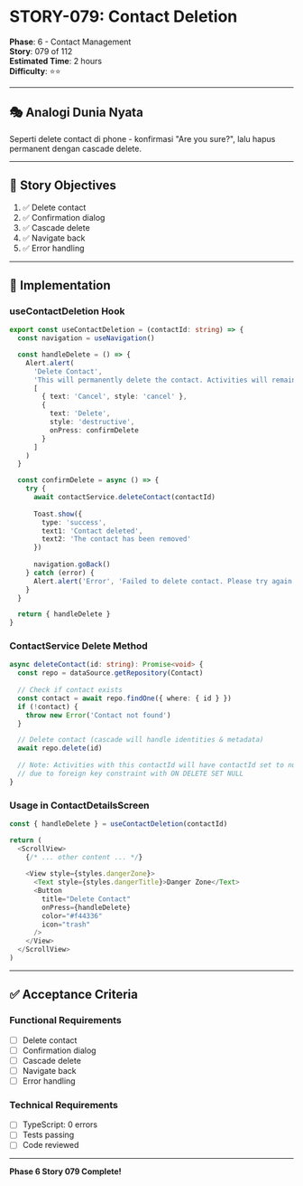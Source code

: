 # STORY-079: Contact Deletion

**Phase**: 6 - Contact Management  
**Story**: 079 of 112  
**Estimated Time**: 2 hours  
**Difficulty**: ⭐⭐

---

## 🎭 Analogi Dunia Nyata

Seperti delete contact di phone - konfirmasi "Are you sure?", lalu hapus permanent dengan cascade delete.

---

## 🎯 Story Objectives

1. ✅ Delete contact
2. ✅ Confirmation dialog
3. ✅ Cascade delete
4. ✅ Navigate back
5. ✅ Error handling

---


## 📝 Implementation

### useContactDeletion Hook
```typescript
export const useContactDeletion = (contactId: string) => {
  const navigation = useNavigation()

  const handleDelete = () => {
    Alert.alert(
      'Delete Contact',
      'This will permanently delete the contact. Activities will remain but will not be linked. Continue?',
      [
        { text: 'Cancel', style: 'cancel' },
        { 
          text: 'Delete', 
          style: 'destructive',
          onPress: confirmDelete
        }
      ]
    )
  }

  const confirmDelete = async () => {
    try {
      await contactService.deleteContact(contactId)
      
      Toast.show({
        type: 'success',
        text1: 'Contact deleted',
        text2: 'The contact has been removed'
      })
      
      navigation.goBack()
    } catch (error) {
      Alert.alert('Error', 'Failed to delete contact. Please try again.')
    }
  }

  return { handleDelete }
}
```

### ContactService Delete Method
```typescript
async deleteContact(id: string): Promise<void> {
  const repo = dataSource.getRepository(Contact)
  
  // Check if contact exists
  const contact = await repo.findOne({ where: { id } })
  if (!contact) {
    throw new Error('Contact not found')
  }

  // Delete contact (cascade will handle identities & metadata)
  await repo.delete(id)
  
  // Note: Activities with this contactId will have contactId set to null
  // due to foreign key constraint with ON DELETE SET NULL
}
```

### Usage in ContactDetailsScreen
```typescript
const { handleDelete } = useContactDeletion(contactId)

return (
  <ScrollView>
    {/* ... other content ... */}
    
    <View style={styles.dangerZone}>
      <Text style={styles.dangerTitle}>Danger Zone</Text>
      <Button
        title="Delete Contact"
        onPress={handleDelete}
        color="#f44336"
        icon="trash"
      />
    </View>
  </ScrollView>
)
```


---

## ✅ Acceptance Criteria

### Functional Requirements
- [ ] Delete contact
- [ ] Confirmation dialog
- [ ] Cascade delete
- [ ] Navigate back
- [ ] Error handling

### Technical Requirements
- [ ] TypeScript: 0 errors
- [ ] Tests passing
- [ ] Code reviewed

---

**Phase 6 Story 079 Complete!**
